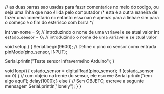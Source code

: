 // as duas barras sao usadas para fazer comentarios no meio do codigo, ou seja uma linha que nao é lida pelo computador 
/* esta é a outra maneira de fazer uma comentario no entanto essa nao é apenas para a linha e sim para o começo e o fim do esterisco com barra */


int var-nome = 9; // introduzindo o nome de uma variavel e se atual valor 
int estado_sensor = 0; // introduzindo o nome de uma variavel e se atual valor 
 
void setup()
{
  Serial.begin(9600);
  // Define o pino do sensor como entrada
  pinMode(pino_sensor, INPUT);
  
  Serial.println("Teste sensor infravermelho Arduino");
}
 
void loop()
{
  estado_sensor = digitalRead(pino_sensor);
  if (estado_sensor == 0)
  {
    // com objeto na frente do sensor, ele escreve 
    Serial.println("tem algo aqui");
    delay(1000);
  }
  else
  {
    // Sem OBJETO, escreve a seguinte mensagem 
    Serial.println("lonely");
  }
}
